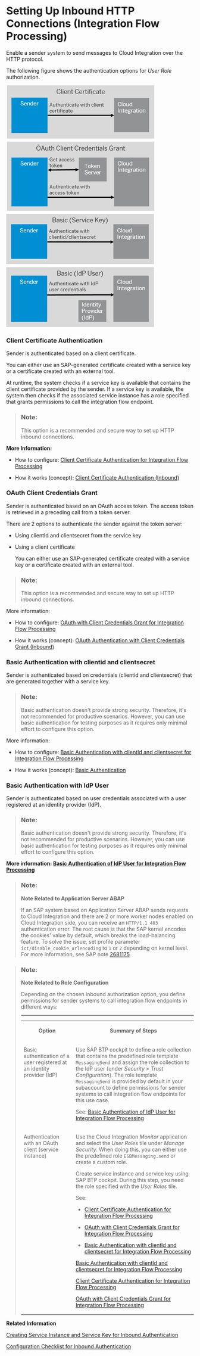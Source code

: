 <!-- loio0f92842bee8a46a9890c8b02b6bec05a -->

# Setting Up Inbound HTTP Connections \(Integration Flow Processing\)

Enable a sender system to send messages to Cloud Integration over the HTTP protocol.



The following figure shows the authentication options for *User Role* authorization.



![](images/Image_Map_Inbound_Integration_Flow_b9e3e0c.png)



### Client Certificate Authentication

Sender is authenticated based on a client certificate.

You can either use an SAP-generated certificate created with a service key or a certificate created with an external tool.

At runtime, the system checks if a service key is available that contains the client certificate provided by the sender. If a service key is available, the system then checks if the associated service instance has a role specified that grants permissions to call the integration flow endpoint.

> ### Note:  
> This option is a recommended and secure way to set up HTTP inbound connections.

**More Information:**

-   How to configure: [Client Certificate Authentication for Integration Flow Processing](client-certificate-authentication-for-integration-flow-processing-7f84d16.md)

-   How it works \(concept\): [Client Certificate Authentication \(Inbound\)](client-certificate-authentication-inbound-4ec6192.md) 




### OAuth Client Credentials Grant

Sender is authenticated based on an OAuth access token. The access token is retrieved in a preceding call from a token server.

There are 2 options to authenticate the sender against the token server:

-   Using clientId and clientsecret from the service key

-   Using a client certificate

    You can either use an SAP-generated certificate created with a service key or a certificate created with an external tool.


> ### Note:  
> This option is a recommended and secure way to set up HTTP inbound connections.

More information:

-   How to configure: [OAuth with Client Credentials Grant for Integration Flow Processing](oauth-with-client-credentials-grant-for-integration-flow-processing-6c052ce.md)

-   How it works \(concept\): [OAuth Authentication with Client Credentials Grant \(Inbound\)](oauth-authentication-with-client-credentials-grant-inbound-b9df724.md) 




### Basic Authentication with clientid and clientsecret

Sender is authenticated based on credentials \(clientid and clientsecret\) that are generated together with a service key.

> ### Note:  
> Basic authentication doesn't provide strong security. Therefore, it's not recommended for productive scenarios. However, you can use basic authentication for testing purposes as it requires only minimal effort to configure this option.

More information:

-   How to configure: [Basic Authentication with clientId and clientsecret for Integration Flow Processing](basic-authentication-with-clientid-and-clientsecret-for-integration-flow-processing-647eeb3.md)

-   How it works \(concept\): [Basic Authentication](basic-authentication-2c4c2d9.md) 




### Basic Authentication with IdP User

Sender is authenticated based on user credentials associated with a user registered at an identity provider \(IdP\).

> ### Note:  
> Basic authentication doesn't provide strong security. Therefore, it's not recommended for productive scenarios. However, you can use basic authentication for testing purposes as it requires only minimal effort to configure this option.

**More information: [Basic Authentication of IdP User for Integration Flow Processing](basic-authentication-of-idp-user-for-integration-flow-processing-5d46e56.md)**



> ### Note:  
> **Note Related to Application Server ABAP**
> 
> If an SAP system based on Application Server ABAP sends requests to Cloud Integration and there are 2 or more worker nodes enabled on Cloud Integration side, you can receive an `HTTP/1.1 403` authentication error. The root cause is that the SAP kernel encodes the cookies' value by default, which breaks the load-balancing feature. To solve the issue, set profile parameter `ict/disable_cookie_urlencoding` to `1` or `2` depending on kernel level. For more information, see SAP note [2681175](https://launchpad.support.sap.com/#/notes/2681175).



> ### Note:  
> **Note Related to Role Configuration**
> 
> Depending on the chosen inbound authorization option, you define permissions for sender systems to call integration flow endpoints in different ways:
> 
> ****
> 
> 
> <table>
> <tr>
> <th valign="top">
> 
> Option
> 
> 
> 
> </th>
> <th valign="top">
> 
> Summary of Steps
> 
> 
> 
> </th>
> </tr>
> <tr>
> <td valign="top">
> 
> Basic authentication of a user registered at an identity provider \(IdP\)
> 
> 
> 
> </td>
> <td valign="top">
> 
> Use SAP BTP cockpit to define a role collection that contains the predefined role template `MessagingSend` and assign the role collection to the IdP user \(under *Security* \> *Trust Configuration*\). The role template `MessagingSend` is provided by default in your subaccount to define permissions for sender systems to call integration flow endpoints for this use case.
> 
> See: [Basic Authentication of IdP User for Integration Flow Processing](basic-authentication-of-idp-user-for-integration-flow-processing-5d46e56.md)
> 
> 
> 
> </td>
> </tr>
> <tr>
> <td valign="top">
> 
> Authentication with an OAuth client \(service instance\)
> 
> 
> 
> </td>
> <td valign="top">
> 
> Use the Cloud Integration *Monitor* application and select the *User Roles* tile under *Manage Security*. When doing this, you can either use the predefined role `ESBMessaging.send` or create a custom role.
> 
> Create service instance and service key using SAP BTP cockpit. During this step, you need the role specified with the *User Roles* tile.
> 
> See:
> 
> -   [Client Certificate Authentication for Integration Flow Processing](client-certificate-authentication-for-integration-flow-processing-7f84d16.md)
> 
> -   [OAuth with Client Credentials Grant for Integration Flow Processing](oauth-with-client-credentials-grant-for-integration-flow-processing-6c052ce.md)
> 
> -   [Basic Authentication with clientId and clientsecret for Integration Flow Processing](basic-authentication-with-clientid-and-clientsecret-for-integration-flow-processing-647eeb3.md)
> 
> 
> [Basic Authentication with clientId and clientsecret for Integration Flow Processing](basic-authentication-with-clientid-and-clientsecret-for-integration-flow-processing-647eeb3.md)
> 
> [Client Certificate Authentication for Integration Flow Processing](client-certificate-authentication-for-integration-flow-processing-7f84d16.md)
> 
> [OAuth with Client Credentials Grant for Integration Flow Processing](oauth-with-client-credentials-grant-for-integration-flow-processing-6c052ce.md)
> 
> 
> 
> </td>
> </tr>
> </table>

**Related Information**  


[Creating Service Instance and Service Key for Inbound Authentication](creating-service-instance-and-service-key-for-inbound-authentication-19af5e2.md "With a service instance, you define how to access a certain SAP BTP service. In the context of SAP Integration Suite , a service instance is the definition of an OAuth client.")

[Configuration Checklist for Inbound Authentication](configuration-checklist-for-inbound-authentication-4a428fd.md "")

